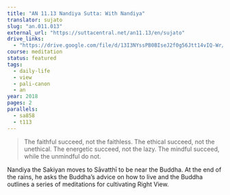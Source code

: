 ```yaml
---
title: "AN 11.13 Nandiya Sutta: With Nandiya"
translator: sujato
slug: "an.011.013"
external_url: "https://suttacentral.net/an11.13/en/sujato"
drive_links:
  - "https://drive.google.com/file/d/13I3NYssPB0BIseJ2f0g56Jtt14vIQ-Wr/view?usp=drivesdk"
course: meditation
status: featured
tags:
  - daily-life
  - view
  - pali-canon
  - an
year: 2018
pages: 2
parallels:
  - sa858
  - t113
---
```


> The faithful succeed, not the faithless. The ethical succeed, not the unethical. The energetic succeed, not the lazy. The mindful succeed, while the unmindful do not.

Nandiya the Sakiyan moves to Sāvatthī to be near the Buddha.
At the end of the rains, he asks the Buddha’s advice on how to live and the Buddha outlines a series of meditations for cultivating Right View.
